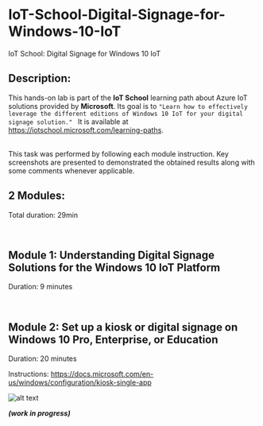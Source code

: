 # IoT-School-Digital-Signage-for-Windows-10-IoT
IoT School: Digital Signage for Windows 10 IoT

## Description:
This hands-on lab is part of the **IoT School** learning path about Azure IoT solutions provided by **Microsoft**. Its goal is to `"Learn how to effectively leverage the different editions of Windows 10 IoT for your digital signage solution." ` It is available at https://iotschool.microsoft.com/learning-paths.        

<br />
This task was performed by following each module instruction. Key screenshots are presented to demonstrated the obtained results along with some comments whenever applicable.    

<br />



## 2 Modules:

Total duration: 29min  

<br />



## Module 1: Understanding Digital Signage Solutions for the Windows 10 IoT Platform

Duration: 9 minutes

<br />

## Module 2: Set up a kiosk or digital signage on Windows 10 Pro, Enterprise, or Education

Duration: 20 minutes

Instructions: https://docs.microsoft.com/en-us/windows/configuration/kiosk-single-app      



![alt text]()

***(work in progress)***
